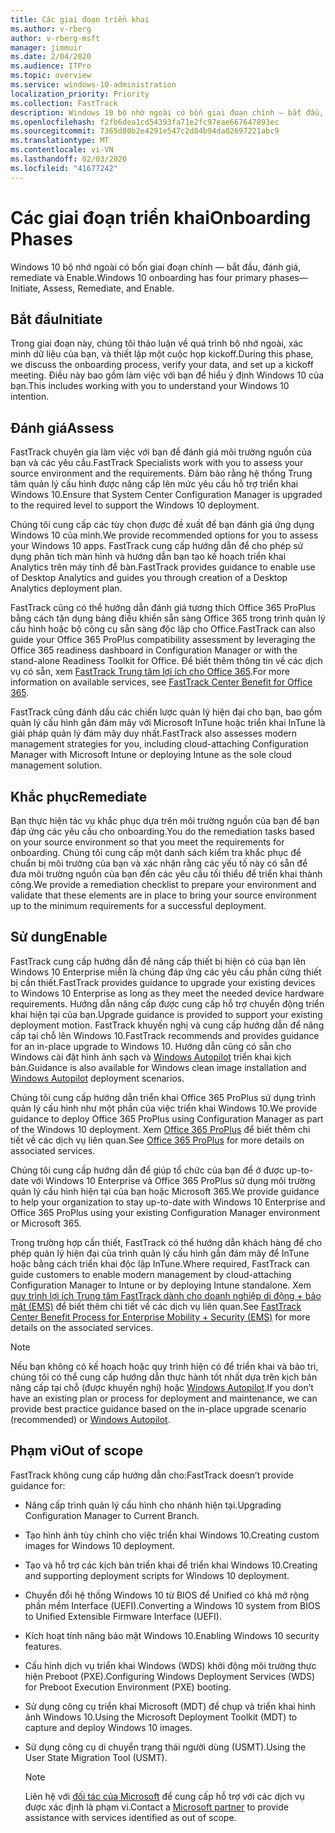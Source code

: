 ```yaml
---
title: Các giai đoạn triển khai
ms.author: v-rberg
author: v-rberg-msft
manager: jimmuir
ms.date: 2/04/2020
ms.audience: ITPro
ms.topic: overview
ms.service: windows-10-administration
localization_priority: Priority
ms.collection: FastTrack
description: Windows 10 bộ nhớ ngoài có bốn giai đoạn chính — bắt đầu, đánh giá, remediate và Enable.
ms.openlocfilehash: f2fb6dea1cd54393fa71e2fc97eae667647893ec
ms.sourcegitcommit: 7365d80b2e4291e547c2d84b94da02697221abc9
ms.translationtype: MT
ms.contentlocale: vi-VN
ms.lasthandoff: 02/03/2020
ms.locfileid: "41677242"
---
```

# <a name="onboarding-phases"></a><span data-ttu-id="9dabc-103">Các giai đoạn triển khai</span><span class="sxs-lookup"><span data-stu-id="9dabc-103">Onboarding Phases</span></span>

<span data-ttu-id="9dabc-104">Windows 10 bộ nhớ ngoài có bốn giai đoạn chính — bắt đầu, đánh giá, remediate và Enable.</span><span class="sxs-lookup"><span data-stu-id="9dabc-104">Windows 10 onboarding has four primary phases—Initiate, Assess, Remediate, and Enable.</span></span>

## <a name="initiate"></a><span data-ttu-id="9dabc-105">Bắt đầu</span><span class="sxs-lookup"><span data-stu-id="9dabc-105">Initiate</span></span>

<span data-ttu-id="9dabc-106">Trong giai đoạn này, chúng tôi thảo luận về quá trình bộ nhớ ngoài, xác minh dữ liệu của bạn, và thiết lập một cuộc họp kickoff.</span><span class="sxs-lookup"><span data-stu-id="9dabc-106">During this phase, we discuss the onboarding process, verify your data, and set up a kickoff meeting.</span></span> <span data-ttu-id="9dabc-107">Điều này bao gồm làm việc với bạn để hiểu ý định Windows 10 của bạn.</span><span class="sxs-lookup"><span data-stu-id="9dabc-107">This includes working with you to understand your Windows 10 intention.</span></span>

## <a name="assess"></a><span data-ttu-id="9dabc-108">Đánh giá</span><span class="sxs-lookup"><span data-stu-id="9dabc-108">Assess</span></span>

<span data-ttu-id="9dabc-109">FastTrack chuyên gia làm việc với bạn để đánh giá môi trường nguồn của bạn và các yêu cầu.</span><span class="sxs-lookup"><span data-stu-id="9dabc-109">FastTrack Specialists work with you to assess your source environment and the requirements.</span></span> <span data-ttu-id="9dabc-110">Đảm bảo rằng hệ thống Trung tâm quản lý cấu hình được nâng cấp lên mức yêu cầu hỗ trợ triển khai Windows 10.</span><span class="sxs-lookup"><span data-stu-id="9dabc-110">Ensure that System Center Configuration Manager is upgraded to the required level to support the Windows 10 deployment.</span></span> 

<span data-ttu-id="9dabc-111">Chúng tôi cung cấp các tùy chọn được đề xuất để bạn đánh giá ứng dụng Windows 10 của mình.</span><span class="sxs-lookup"><span data-stu-id="9dabc-111">We provide recommended options for you to assess your Windows 10 apps.</span></span> <span data-ttu-id="9dabc-112">FastTrack cung cấp hướng dẫn để cho phép sử dụng phân tích màn hình và hướng dẫn bạn tạo kế hoạch triển khai Analytics trên máy tính để bàn.</span><span class="sxs-lookup"><span data-stu-id="9dabc-112">FastTrack provides guidance to enable use of Desktop Analytics and guides you through creation of a Desktop Analytics deployment plan.</span></span>

<span data-ttu-id="9dabc-113">FastTrack cũng có thể hướng dẫn đánh giá tương thích Office 365 ProPlus bằng cách tận dụng bảng điều khiển sẵn sàng Office 365 trong trình quản lý cấu hình hoặc bộ công cụ sẵn sàng độc lập cho Office.</span><span class="sxs-lookup"><span data-stu-id="9dabc-113">FastTrack can also guide your Office 365 ProPlus compatibility assessment by leveraging the Office 365 readiness dashboard in Configuration Manager or with the stand-alone Readiness Toolkit for Office.</span></span> <span data-ttu-id="9dabc-114">Để biết thêm thông tin về các dịch vụ có sẵn, xem [FastTrack Trung tâm lợi ích cho Office 365](O365-fasttrack-benefit-for-office-365.md).</span><span class="sxs-lookup"><span data-stu-id="9dabc-114">For more information on available services, see [FastTrack Center Benefit for Office 365](O365-fasttrack-benefit-for-office-365.md).</span></span> 

<span data-ttu-id="9dabc-115">FastTrack cũng đánh dấu các chiến lược quản lý hiện đại cho bạn, bao gồm quản lý cấu hình gắn đám mây với Microsoft InTune hoặc triển khai InTune là giải pháp quản lý đám mây duy nhất.</span><span class="sxs-lookup"><span data-stu-id="9dabc-115">FastTrack also assesses modern management strategies for you, including cloud-attaching Configuration Manager with Microsoft Intune or deploying Intune as the sole cloud management solution.</span></span>

## <a name="remediate"></a><span data-ttu-id="9dabc-116">Khắc phục</span><span class="sxs-lookup"><span data-stu-id="9dabc-116">Remediate</span></span>

<span data-ttu-id="9dabc-117">Bạn thực hiện tác vụ khắc phục dựa trên môi trường nguồn của bạn để bạn đáp ứng các yêu cầu cho onboarding.</span><span class="sxs-lookup"><span data-stu-id="9dabc-117">You do the remediation tasks based on your source environment so that you meet the requirements for onboarding.</span></span> <span data-ttu-id="9dabc-118">Chúng tôi cung cấp một danh sách kiểm tra khắc phục để chuẩn bị môi trường của bạn và xác nhận rằng các yếu tố này có sẵn để đưa môi trường nguồn của bạn đến các yêu cầu tối thiểu để triển khai thành công.</span><span class="sxs-lookup"><span data-stu-id="9dabc-118">We provide a remediation checklist to prepare your environment and validate that these elements are in place to bring your source environment up to the minimum requirements for a successful deployment.</span></span> 

## <a name="enable"></a><span data-ttu-id="9dabc-119">Sử dung</span><span class="sxs-lookup"><span data-stu-id="9dabc-119">Enable</span></span>

<span data-ttu-id="9dabc-120">FastTrack cung cấp hướng dẫn để nâng cấp thiết bị hiện có của bạn lên Windows 10 Enterprise miễn là chúng đáp ứng các yêu cầu phần cứng thiết bị cần thiết.</span><span class="sxs-lookup"><span data-stu-id="9dabc-120">FastTrack provides guidance to upgrade your existing devices to Windows 10 Enterprise as long as they meet the needed device hardware requirements.</span></span> <span data-ttu-id="9dabc-121">Hướng dẫn nâng cấp được cung cấp hỗ trợ chuyển động triển khai hiện tại của bạn.</span><span class="sxs-lookup"><span data-stu-id="9dabc-121">Upgrade guidance is provided to support your existing deployment motion.</span></span> <span data-ttu-id="9dabc-122">FastTrack khuyến nghị và cung cấp hướng dẫn để nâng cấp tại chỗ lên Windows 10.</span><span class="sxs-lookup"><span data-stu-id="9dabc-122">FastTrack recommends and provides guidance for an in-place upgrade to Windows 10.</span></span> <span data-ttu-id="9dabc-123">Hướng dẫn cũng có sẵn cho Windows cài đặt hình ảnh sạch và [Windows Autopilot](EMS-onboarding-phases.md#windows-autopilot) triển khai kịch bản.</span><span class="sxs-lookup"><span data-stu-id="9dabc-123">Guidance is also available for Windows clean image installation and [Windows Autopilot](EMS-onboarding-phases.md#windows-autopilot) deployment scenarios.</span></span> 

<span data-ttu-id="9dabc-124">Chúng tôi cung cấp hướng dẫn triển khai Office 365 ProPlus sử dụng trình quản lý cấu hình như một phần của việc triển khai Windows 10.</span><span class="sxs-lookup"><span data-stu-id="9dabc-124">We provide guidance to deploy Office 365 ProPlus using Configuration Manager as part of the Windows 10 deployment.</span></span> <span data-ttu-id="9dabc-125">Xem [Office 365 ProPlus](O365-onboarding-and-migration.md#office-365-proplus) để biết thêm chi tiết về các dịch vụ liên quan.</span><span class="sxs-lookup"><span data-stu-id="9dabc-125">See [Office 365 ProPlus](O365-onboarding-and-migration.md#office-365-proplus) for more details on associated services.</span></span>

<span data-ttu-id="9dabc-126">Chúng tôi cung cấp hướng dẫn để giúp tổ chức của bạn để ở được up-to-date với Windows 10 Enterprise và Office 365 ProPlus sử dụng môi trường quản lý cấu hình hiện tại của bạn hoặc Microsoft 365.</span><span class="sxs-lookup"><span data-stu-id="9dabc-126">We provide guidance to help your organization to stay up-to-date with Windows 10 Enterprise and Office 365 ProPlus using your existing Configuration Manager environment or Microsoft 365.</span></span>

<span data-ttu-id="9dabc-127">Trong trường hợp cần thiết, FastTrack có thể hướng dẫn khách hàng để cho phép quản lý hiện đại của trình quản lý cấu hình gắn đám mây để InTune hoặc bằng cách triển khai độc lập InTune.</span><span class="sxs-lookup"><span data-stu-id="9dabc-127">Where required, FastTrack can guide customers to enable modern management by cloud-attaching Configuration Manager to Intune or by deploying Intune standalone.</span></span> <span data-ttu-id="9dabc-128">Xem [quy trình lợi ích Trung tâm FastTrack dành cho doanh nghiệp di động + bảo mật (EMS)](EMS-fasttrack-process.md) để biết thêm chi tiết về các dịch vụ liên quan.</span><span class="sxs-lookup"><span data-stu-id="9dabc-128">See [FastTrack Center Benefit Process for Enterprise Mobility + Security (EMS)](EMS-fasttrack-process.md) for more details on the associated services.</span></span>

> [!NOTE]
> <span data-ttu-id="9dabc-129">Nếu bạn không có kế hoạch hoặc quy trình hiện có để triển khai và bảo trì, chúng tôi có thể cung cấp hướng dẫn thực hành tốt nhất dựa trên kịch bản nâng cấp tại chỗ (được khuyến nghị) hoặc [Windows Autopilot](EMS-onboarding-phases.md#windows-autopilot).</span><span class="sxs-lookup"><span data-stu-id="9dabc-129">If you don’t have an existing plan or process for deployment and maintenance, we can provide best practice guidance based on the in-place upgrade scenario (recommended) or [Windows Autopilot](EMS-onboarding-phases.md#windows-autopilot).</span></span>

## <a name="out-of-scope"></a><span data-ttu-id="9dabc-130">Phạm vi</span><span class="sxs-lookup"><span data-stu-id="9dabc-130">Out of scope</span></span>

<span data-ttu-id="9dabc-131">FastTrack không cung cấp hướng dẫn cho:</span><span class="sxs-lookup"><span data-stu-id="9dabc-131">FastTrack doesn’t provide guidance for:</span></span>

- <span data-ttu-id="9dabc-132">Nâng cấp trình quản lý cấu hình cho nhánh hiện tại.</span><span class="sxs-lookup"><span data-stu-id="9dabc-132">Upgrading Configuration Manager to Current Branch.</span></span>
- <span data-ttu-id="9dabc-133">Tạo hình ảnh tùy chỉnh cho việc triển khai Windows 10.</span><span class="sxs-lookup"><span data-stu-id="9dabc-133">Creating custom images for Windows 10 deployment.</span></span>
- <span data-ttu-id="9dabc-134">Tạo và hỗ trợ các kịch bản triển khai để triển khai Windows 10.</span><span class="sxs-lookup"><span data-stu-id="9dabc-134">Creating and supporting deployment scripts for Windows 10 deployment.</span></span>
- <span data-ttu-id="9dabc-135">Chuyển đổi hệ thống Windows 10 từ BIOS để Unified có khả mở rộng phần mềm Interface (UEFI).</span><span class="sxs-lookup"><span data-stu-id="9dabc-135">Converting a Windows 10 system from BIOS to Unified Extensible Firmware Interface (UEFI).</span></span>
- <span data-ttu-id="9dabc-136">Kích hoạt tính năng bảo mật Windows 10.</span><span class="sxs-lookup"><span data-stu-id="9dabc-136">Enabling Windows 10 security features.</span></span> 
- <span data-ttu-id="9dabc-137">Cấu hình dịch vụ triển khai Windows (WDS) khởi động môi trường thực hiện Preboot (PXE).</span><span class="sxs-lookup"><span data-stu-id="9dabc-137">Configuring Windows Deployment Services (WDS) for Preboot Execution Environment (PXE) booting.</span></span>
- <span data-ttu-id="9dabc-138">Sử dụng công cụ triển khai Microsoft (MDT) để chụp và triển khai hình ảnh Windows 10.</span><span class="sxs-lookup"><span data-stu-id="9dabc-138">Using the Microsoft Deployment Toolkit (MDT) to capture and deploy Windows 10 images.</span></span>
- <span data-ttu-id="9dabc-139">Sử dụng công cụ di chuyển trạng thái người dùng (USMT).</span><span class="sxs-lookup"><span data-stu-id="9dabc-139">Using the User State Migration Tool (USMT).</span></span>

  > [!NOTE]
  > <span data-ttu-id="9dabc-140">Liên hệ với [đối tác của Microsoft](https://go.microsoft.com/fwlink/?linkid=2080150) để cung cấp hỗ trợ với các dịch vụ được xác định là phạm vi.</span><span class="sxs-lookup"><span data-stu-id="9dabc-140">Contact a [Microsoft partner](https://go.microsoft.com/fwlink/?linkid=2080150) to provide assistance with services identified as out of scope.</span></span>

 